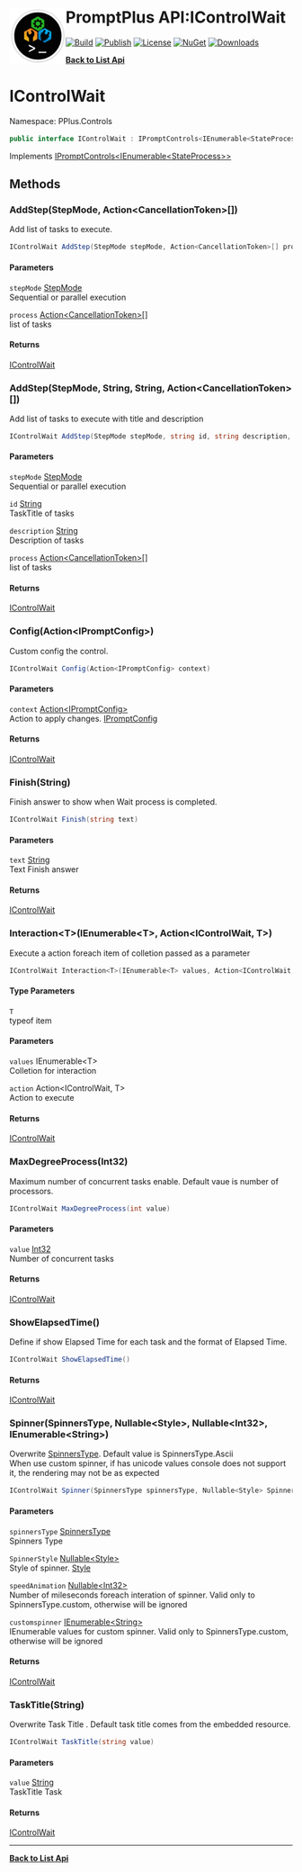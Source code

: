 # <img align="left" width="100" height="100" src="../images/icon.png">PromptPlus API:IControlWait 

[![Build](https://github.com/FRACerqueira/PromptPlus/workflows/Build/badge.svg)](https://github.com/FRACerqueira/PromptPlus/actions/workflows/build.yml)
[![Publish](https://github.com/FRACerqueira/PromptPlus/actions/workflows/publish.yml/badge.svg)](https://github.com/FRACerqueira/PromptPlus/actions/workflows/publish.yml)
[![License](https://img.shields.io/github/license/FRACerqueira/PromptPlus)](https://github.com/FRACerqueira/PromptPlus/blob/master/LICENSE)
[![NuGet](https://img.shields.io/nuget/v/PromptPlus)](https://www.nuget.org/packages/PromptPlus/)
[![Downloads](https://img.shields.io/nuget/dt/PromptPlus)](https://www.nuget.org/packages/PromptPlus/)

[**Back to List Api**](./apis.md)

# IControlWait

Namespace: PPlus.Controls

```csharp
public interface IControlWait : IPromptControls<IEnumerable<StateProcess>>
```

Implements [IPromptControls&lt;IEnumerable&lt;StateProcess&gt;&gt;](./pplus.controls.ipromptcontrols-1.md)

## Methods

### <a id="methods-addstep"/>**AddStep(StepMode, Action&lt;CancellationToken&gt;[])**

Add list of tasks to execute.

```csharp
IControlWait AddStep(StepMode stepMode, Action<CancellationToken>[] process)
```

#### Parameters

`stepMode` [StepMode](./pplus.controls.stepmode.md)<br>
Sequential or parallel execution

`process` [Action&lt;CancellationToken&gt;[]](https://docs.microsoft.com/en-us/dotnet/api/system.action-1)<br>
list of tasks

#### Returns

[IControlWait](./pplus.controls.icontrolwait.md)

### <a id="methods-addstep"/>**AddStep(StepMode, String, String, Action&lt;CancellationToken&gt;[])**

Add list of tasks to execute with title and description

```csharp
IControlWait AddStep(StepMode stepMode, string id, string description, Action<CancellationToken>[] process)
```

#### Parameters

`stepMode` [StepMode](./pplus.controls.stepmode.md)<br>
Sequential or parallel execution

`id` [String](https://docs.microsoft.com/en-us/dotnet/api/system.string)<br>
TaskTitle of tasks

`description` [String](https://docs.microsoft.com/en-us/dotnet/api/system.string)<br>
Description of tasks

`process` [Action&lt;CancellationToken&gt;[]](https://docs.microsoft.com/en-us/dotnet/api/system.action-1)<br>
list of tasks

#### Returns

[IControlWait](./pplus.controls.icontrolwait.md)

### <a id="methods-config"/>**Config(Action&lt;IPromptConfig&gt;)**

Custom config the control.

```csharp
IControlWait Config(Action<IPromptConfig> context)
```

#### Parameters

`context` [Action&lt;IPromptConfig&gt;](https://docs.microsoft.com/en-us/dotnet/api/system.action-1)<br>
Action to apply changes. [IPromptConfig](./pplus.controls.ipromptconfig.md)

#### Returns

[IControlWait](./pplus.controls.icontrolwait.md)

### <a id="methods-finish"/>**Finish(String)**

Finish answer to show when Wait process is completed.

```csharp
IControlWait Finish(string text)
```

#### Parameters

`text` [String](https://docs.microsoft.com/en-us/dotnet/api/system.string)<br>
Text Finish answer

#### Returns

[IControlWait](./pplus.controls.icontrolwait.md)

### <a id="methods-interaction"/>**Interaction&lt;T&gt;(IEnumerable&lt;T&gt;, Action&lt;IControlWait, T&gt;)**

Execute a action foreach item of colletion passed as a parameter

```csharp
IControlWait Interaction<T>(IEnumerable<T> values, Action<IControlWait, T> action)
```

#### Type Parameters

`T`<br>
typeof item

#### Parameters

`values` IEnumerable&lt;T&gt;<br>
Colletion for interaction

`action` Action&lt;IControlWait, T&gt;<br>
Action to execute

#### Returns

[IControlWait](./pplus.controls.icontrolwait.md)

### <a id="methods-maxdegreeprocess"/>**MaxDegreeProcess(Int32)**

Maximum number of concurrent tasks enable. Default vaue is number of processors.

```csharp
IControlWait MaxDegreeProcess(int value)
```

#### Parameters

`value` [Int32](https://docs.microsoft.com/en-us/dotnet/api/system.int32)<br>
Number of concurrent tasks

#### Returns

[IControlWait](./pplus.controls.icontrolwait.md)

### <a id="methods-showelapsedtime"/>**ShowElapsedTime()**

Define if show Elapsed Time for each task and the format of Elapsed Time.

```csharp
IControlWait ShowElapsedTime()
```

#### Returns

[IControlWait](./pplus.controls.icontrolwait.md)

### <a id="methods-spinner"/>**Spinner(SpinnersType, Nullable&lt;Style&gt;, Nullable&lt;Int32&gt;, IEnumerable&lt;String&gt;)**

Overwrite [SpinnersType](./pplus.controls.spinnerstype.md). Default value is SpinnersType.Ascii
 <br>When use custom spinner, if has unicode values console does not support it, the rendering may not be as expected

```csharp
IControlWait Spinner(SpinnersType spinnersType, Nullable<Style> SpinnerStyle, Nullable<Int32> speedAnimation, IEnumerable<String> customspinner)
```

#### Parameters

`spinnersType` [SpinnersType](./pplus.controls.spinnerstype.md)<br>
Spinners Type

`SpinnerStyle` [Nullable&lt;Style&gt;](https://docs.microsoft.com/en-us/dotnet/api/system.nullable-1)<br>
Style of spinner. [Style](./pplus.style.md)

`speedAnimation` [Nullable&lt;Int32&gt;](https://docs.microsoft.com/en-us/dotnet/api/system.nullable-1)<br>
Number of mileseconds foreach interation of spinner. Valid only to SpinnersType.custom, otherwise will be ignored

`customspinner` [IEnumerable&lt;String&gt;](https://docs.microsoft.com/en-us/dotnet/api/system.collections.generic.ienumerable-1)<br>
IEnumerable values for custom spinner. Valid only to SpinnersType.custom, otherwise will be ignored

#### Returns

[IControlWait](./pplus.controls.icontrolwait.md)

### <a id="methods-tasktitle"/>**TaskTitle(String)**

Overwrite Task Title . Default task title comes from the embedded resource.

```csharp
IControlWait TaskTitle(string value)
```

#### Parameters

`value` [String](https://docs.microsoft.com/en-us/dotnet/api/system.string)<br>
TaskTitle Task

#### Returns

[IControlWait](./pplus.controls.icontrolwait.md)


- - -
[**Back to List Api**](./apis.md)
